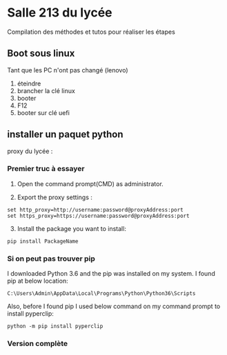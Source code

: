 # Salle 213 du lycée

Compilation des méthodes et tutos pour réaliser les étapes

## Boot sous linux

Tant que les PC n'ont pas changé (lenovo)

1. éteindre
2. brancher la clé linux
3. booter
4. F12
5. booter sur clé uefi

## installer un paquet python

proxy du lycée :

### Premier truc à essayer

1. Open the command prompt(CMD) as administrator.

2. Export the proxy settings :

  ~~~
  set http_proxy=http://username:password@proxyAddress:port
  set https_proxy=https://username:password@proxyAddress:port
  ~~~

3. Install the package you want to install:

  ~~~
  pip install PackageName
  ~~~

### Si on peut pas trouver pip

I downloaded Python 3.6 and the pip was installed on my system. I found pip at below location:

~~~
C:\Users\Admin\AppData\Local\Programs\Python\Python36\Scripts
~~~

Also, before I found pip I used below command on my command prompt to install pyperclip:

~~~
python -m pip install pyperclip
~~~

### Version complète
